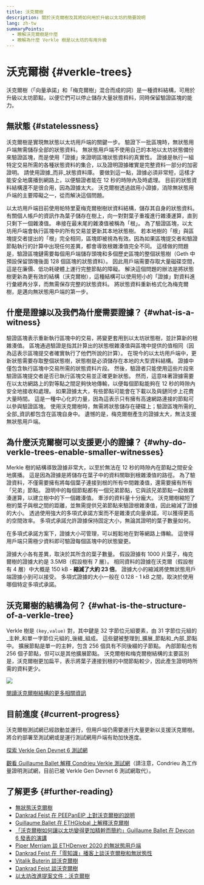 ```yaml
---
title: 沃克爾樹
description: 關於沃克爾樹及其將如何用於升級以太坊的簡要說明
lang: zh-tw
summaryPoints:
  - 瞭解沃克爾樹是什麼
  - 瞭解為什麼 Verkle 樹是以太坊的有用升級
---
```


# 沃克爾樹 {#verkle-trees}

沃克爾樹（「向量承諾」和「梅克爾樹」混合而成的詞）是一種資料結構，可用於升級以太坊節點，以便它們可以停止儲存大量狀態資料，同時保留驗證區塊的能力。

## 無狀態 {#statelessness}

沃克爾樹是實現無狀態以太坊用戶端的關鍵一步。 驗證下一批區塊時，無狀態用戶端無需儲存全部的狀態資料。 無狀態用戶端不使用自己的本地以太坊狀態備份來驗證區塊，而是使用「證據」來證明區塊狀態資料的真實性。 證據是執行一組特定交易所需的各種狀態資料的集合，以及證明證據確實是完整資料一部分的加密證明。 請使用證據_而非_狀態資料庫。 要做到這一點，證據必須非常短，這樣才能安全地廣播到網路上，以便驗證者能在 12 秒的時隙內及時處理。 目前的狀態資料結構還不是很合用，因為證據太大。 沃克爾樹透過啟用小證據，消除無狀態用戶端的主要障礙之一，從而解決這個問題。

<ExpandableCard title="為什麼需要無狀態用戶端？" eventCategory="/roadmap/verkle-trees" eventName="clicked why do we want stateless clients?">

以太坊用戶端目前使用帕特里夏梅克爾樹樹狀資料結構，儲存其自身的狀態資料。 有關個人帳戶的資訊作為葉子儲存在樹上，向一對對葉子重複進行雜湊運算，直到只剩下一個雜湊值。 串接在最末尾的雜湊值被稱為「根」。 為了驗證區塊，以太坊用戶端會執行區塊中的所有交易並更新其本地狀態樹。 若本地樹的「根」與區塊提交者提出的「根」完全相同，區塊即被視為有效。因為如果區塊提交者和驗證節點執行的計算中出現任何差異，都會導致根雜湊值完全不同。 這樣做的問題是，驗證區塊鏈需要每個用戶端儲存頭塊和多個歷史區塊的整個狀態樹（Geth 中預設保留頭塊後面 128 個區塊的狀態資料）。 因此用戶端需要存取大量磁碟空間，這是在廉價、低功耗硬體上運行完整節點的障礙。 解決這個問題的辦法是將狀態樹更新為更有效的結構（沃克爾樹），這種結構可以使用短小的「證據」對資料進行彙總再分享，而無需保存完整的狀態資料。 將狀態資料重新格式化為梅克爾樹，是邁向無狀態用戶端的第一步。

</ExpandableCard>

## 什麼是證據以及我們為什麼需要證據？ {#what-is-a-witness}

驗證區塊表示重新執行區塊中的交易，將變更套用到以太坊狀態樹，並計算新的根雜湊值。 區塊通過驗證是指其計算出的狀態根雜湊值與區塊中提供的值相同（因為這表示區塊提交者確實執行了他們所說的計算）。 在現今的以太坊用戶端中，更新狀態需要存取整個狀態樹，狀態樹是必須儲存在本地的大型資料結構。 證據中僅包含執行區塊中交易所需的狀態資料片段。 然後，驗證者只能使用這些片段來驗證區塊提交者是否已執行區塊交易並正確更新狀態。 然而，這意味著證據需要在以太坊網路上的對等點之間足夠快地傳輸，以便每個節點能夠在 12 秒的時隙內安全地接收和處理。 如果證據太大，有些節點可能會在下載以及與鏈同步上花費大量時間。 這是一種中心化的力量，因為這表示只有擁有高速網路連接的節點可以參與驗證區塊。 使用沃克爾樹時，無需將狀態儲存在硬碟上；驗證區塊所需的_全部_資訊都包含在區塊自身中。 遺憾的是，梅克爾樹產生的證據太大，無法支援無狀態用戶端。

## 為什麼沃克爾樹可以支援更小的證據？ {#why-do-verkle-trees-enable-smaller-witnesses}

Merkle 樹的結構導致證據非常大，以至於無法在 12 秒的時隙內在節點之間安全地廣播。 這是因為證據是將儲存在葉子中​​的資料關聯到根雜湊值的路徑。 為了驗證資料，不僅需要擁有將每個葉子連接到根的所有中間雜湊值，還需要擁有所有「兄弟」節點。 證明中的每個節點都有一個兄弟節點，它與該兄弟節點一起做雜湊運算，以建立樹中的下一個雜湊值。 牽涉的資料量十分龐大。 沃克爾樹縮短了樹的葉子與根之間的距離，並無需提供兄弟節點來驗證根雜湊值，因此縮減了證據的大小。 透過使用強大的多項式承諾方案而不是雜湊式向量承諾，可以獲得更高的空間效率。 多項式承諾允許證據保持固定大小，無論其證明的葉子數量如何。

在多項式承諾方案下，證據大小可管理，可以輕鬆地在對等網路上傳輸。 這使得用戶端只需極少資料即可驗證每個區塊中的狀態變更。

<ExpandableCard title="具體一點，沃克爾樹可以將證據大小縮減多少？" eventCategory="/roadmap/verkle-trees" eventName="clicked exactly how much can Verkle trees reduce witness size?">

證據大小各有差異，取決於其所含的葉子數量。 假設證據有 1000 片葉子，梅克爾樹的證據大約是 3.5MB（假設樹有 7 層）。 相同資料的證據在沃克爾（假設樹有 4 層）中大概是 150 kB - **縮減了大約 23 倍**。 證據大小的縮減將使無狀態用戶端證據小到可以接受。 多項式證據的大小一般在 0.128 - 1 kB 之間，取決於使用哪個特定多項式承諾。

</ExpandableCard>

## 沃克爾樹的結構為何？ {#what-is-the-structure-of-a-verkle-tree}

Verkle 樹是 `(key,value)` 對，其中鍵是 32 字節位元組要素，由 31 字節位元組的_主幹_和單一字節位元組的_後綴_組成。 這些鍵被整理到_擴展_節點和_內部_節點中。 擴展節點是單一的主幹，包含 256 個具有不同後綴的子節點。 內部節點也有 256 個子節點，但可以是其他擴展節點。 沃克爾樹和梅克爾樹結構的主要區別是，沃克爾樹更加扁平，表示將葉子連接到根的中間節點較少，因此產生證明時所需的資料更少。

![](./verkle.png)

[閱讀沃克爾樹結構的更多相關資訊](https://blog.ethereum.org/2021/12/02/verkle-tree-structure)

## 目前進度 {#current-progress}

沃克爾樹測試網已經啟動並運行，但用戶端仍需要進行大量更新以支援沃克爾樹。 將合約部署至測試網或是運行測試網用戶端有助加快進度。

[探索 Verkle Gen Devnet 6 測試網](https://verkle-gen-devnet-6.ethpandaops.io/)

[觀看 Guillaume Ballet 解釋 Condrieu Verkle 測試網](https://www.youtube.com/watch?v=cPLHFBeC0Vg)（請注意，Condrieu 為工作量證明測試網，目前已被 Verkle Gen Devnet 6 測試網取代）。

## 了解更多 {#further-reading}

- [無狀態沃克爾樹](https://verkle.info/)
- [Dankrad Feist 在 PEEPanEIP 上對沃克爾樹的說明](https://www.youtube.com/watch?v=RGJOQHzg3UQ)
- [Guillaume Ballet 在 ETHGlobal 上解釋沃克爾樹](https://www.youtube.com/watch?v=f7bEtX3Z57o)
- [「沃克爾樹如何讓以太坊變得更加精幹而簡約」Guillaume Ballet 在 Devcon 6 發表的演講](https://www.youtube.com/watch?v=Q7rStTKwuYs)
- [Piper Merriam 談 ETHDenver 2020 的無狀態用戶端](https://www.youtube.com/watch?v=0yiZJNciIJ4)
- [Dankrad Feist 在「零知識」播客上談沃克爾樹和無狀態性](https://zeroknowledge.fm/episode-202-stateless-ethereum-verkle-tries-with-dankrad-feist/)
- [Vitalik Buterin 談沃克爾樹](https://vitalik.eth.limo/general/2021/06/18/verkle.html)
- [Dankrad Feist 談沃克爾樹](https://dankradfeist.de/ethereum/2021/06/18/verkle-trie-for-eth1.html)
- [以太坊改進提案文件：沃克爾樹](https://notes.ethereum.org/@vbuterin/verkle_tree_eip#Illustration)
